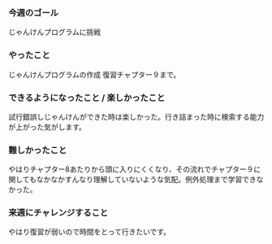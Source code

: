 ### 今週のゴール
じゃんけんプログラムに挑戦
### やったこと
じゃんけんプログラムの作成
復習チャプター９まで。
### できるようになったこと / 楽しかったこと
試行錯誤しじゃんけんができた時は楽しかった。行き詰まった時に検索する能力が上がった気がします。
### 難しかったこと
やはりチャプター8あたりから頭に入りにくくなり、その流れでチャプター９に関してもなかなかすんなり理解していないような気配。例外処理まで学習できなかった。
### 来週にチャレンジすること
やはり復習が弱いので時間をとって行きたいです。